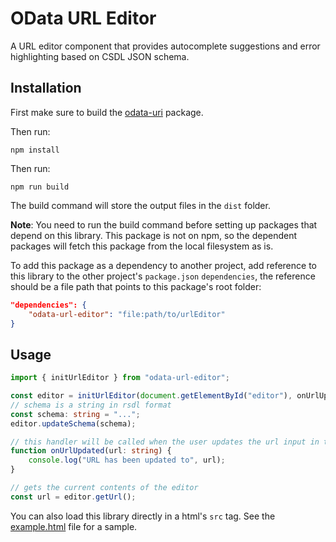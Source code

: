 # OData URL Editor

A URL editor component that provides autocomplete suggestions and error highlighting based on CSDL JSON schema.

## Installation

First make sure to build the [odata-uri](../odataUri) package.

Then run:

```
npm install
```

Then run:

```
npm run build
```

The build command will store the output files in the `dist` folder.

**Note**: You need to run the build command before setting up packages that depend on this library. This package is not on npm, so the dependent
packages will fetch this package from the local filesystem as is.

To add this package as a dependency to another project, add reference to this library to
the other project's `package.json` `dependencies`, the reference should be a file
path that points to this package's root folder:

```json
"dependencies": {
    "odata-url-editor": "file:path/to/urlEditor"
}
```

## Usage

```ts
import { initUrlEditor } from "odata-url-editor";

const editor = initUrlEditor(document.getElementById("editor"), onUrlUpdated);
// schema is a string in rsdl format
const schema: string = "...";
editor.updateSchema(schema);

// this handler will be called when the user updates the url input in the editor
function onUrlUpdated(url: string) {
    console.log("URL has been updated to", url);
}

// gets the current contents of the editor
const url = editor.getUrl();

```

You can also load this library directly in a html's `src` tag. See the [example.html](./example.html) file for a sample.